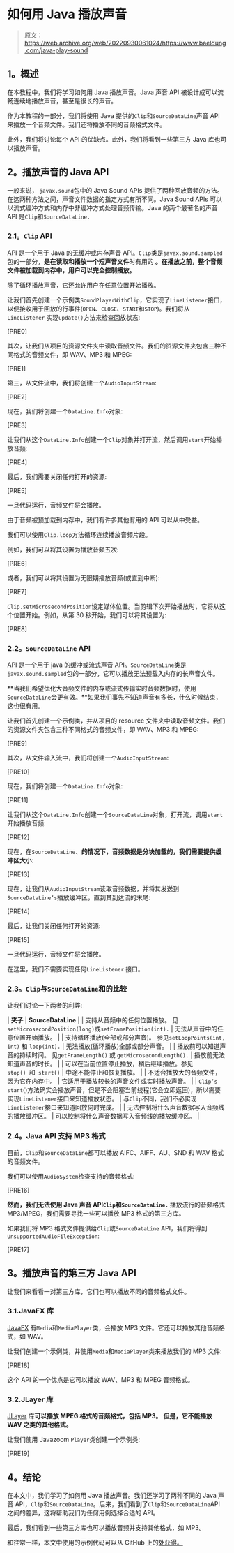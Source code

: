 # 如何用 Java 播放声音

> 原文：<https://web.archive.org/web/20220930061024/https://www.baeldung.com/java-play-sound>

## **1。概述**

在本教程中，我们将学习如何用 Java 播放声音。Java 声音 API 被设计成可以流畅连续地播放声音，甚至是很长的声音。

作为本教程的一部分，我们将使用 Java 提供的`Clip`和`SourceDataLine`声音 API 来播放一个音频文件。我们还将播放不同的音频格式文件。

此外，我们将讨论每个 API 的优缺点。此外，我们将看到一些第三方 Java 库也可以播放声音。

## **2。播放声音的 Java API**

一般来说， `javax.sound`包中的 Java Sound APIs 提供了两种回放音频的方法。在这两种方法之间，声音文件数据的指定方式有所不同。Java Sound APIs 可以以流式缓冲方式和内存中非缓冲方式处理音频传输。Java 的两个最著名的声音 API 是`Clip`和`SourceDataLine.`

### **2.1。`Clip` API**

API 是一个用于 Java 的无缓冲或内存声音 API。`Clip`类是`javax.sound.sampled`包的一部分，**是在读取和播放一个短声音文件**时有用的 **。在播放之前，整个音频文件被加载到内存中，用户可以完全控制播放。**

除了循环播放声音，它还允许用户在任意位置开始播放。

让我们首先创建一个示例类`SoundPlayerWithClip`，它实现了`LineListener`接口，以便接收用于回放的行事件(`OPEN`、`CLOSE`、`START`和`STOP`)。我们将从`LineListener` 实现`update()`方法来检查回放状态:

[PRE0]

其次，让我们从项目的资源文件夹中读取音频文件。我们的资源文件夹包含三种不同格式的音频文件，即 WAV、MP3 和 MPEG:

[PRE1]

第三，从文件流中，我们将创建一个`AudioInputStream`:

[PRE2]

现在，我们将创建一个`DataLine.Info`对象:

[PRE3]

让我们从这个`DataLine.Info`创建一个`Clip`对象并打开流，然后调用`start`开始播放音频:

[PRE4]

最后，我们需要关闭任何打开的资源:

[PRE5]

一旦代码运行，音频文件将会播放。

由于音频被预加载到内存中，我们有许多其他有用的 API 可以从中受益。

我们可以使用`Clip.loop`方法循环连续播放音频片段。

例如，我们可以将其设置为播放音频五次:

[PRE6]

或者，我们可以将其设置为无限期播放音频(或直到中断):

[PRE7]

`Clip.setMicrosecondPosition`设定媒体位置。当剪辑下次开始播放时，它将从这个位置开始。例如，从第 30 秒开始，我们可以将其设置为:

[PRE8]

### **2.2。`SourceDataLine` API**

API 是一个用于 java 的缓冲或流式声音 API。`SourceDataLine`类是 `javax.sound.sampled`包的一部分，它可以播放无法预载入内存的长声音文件。

**当我们希望优化大音频文件的内存或流式传输实时音频数据时，使用`SourceDataLine`会更有效。**如果我们事先不知道声音有多长，什么时候结束，这也很有用。

让我们首先创建一个示例类，并从项目的 resource 文件夹中读取音频文件。我们的资源文件夹包含三种不同格式的音频文件，即 WAV、MP3 和 MPEG:

[PRE9]

其次，从文件输入流中，我们将创建一个`AudioInputStream`:

[PRE10]

现在，我们将创建一个`DataLine.Info`对象:

[PRE11]

让我们从这个`DataLine.Info`创建一个`SourceDataLine`对象，打开流，调用`start`开始播放音频:

[PRE12]

现在，在`SourceDataLine`、**的情况下，音频数据是分块加载的，我们需要提供缓冲区大小**:

[PRE13]

现在，让我们从`AudioInputStream`读取音频数据，并将其发送到`SourceDataLine’s`播放缓冲区，直到其到达流的末尾:

[PRE14]

最后，让我们关闭任何打开的资源:

[PRE15]

一旦代码运行，音频文件将会播放。

在这里，我们不需要实现任何`LineListener` 接口。

### **2.3。`Clip`与`SourceDataLine`和**的比较

让我们讨论一下两者的利弊:

| **夹子** | **SourceDataLine** |
| 支持从音频中的任何位置播放。
见`setMicrosecondPosition(long)`或`setFramePosition(int).` | 无法从声音中的任意位置开始播放。 |
| 支持循环播放(全部或部分声音)。
参见`setLoopPoints(int, int)` 和 `loop(int).` | 无法播放(循环播放)全部或部分声音。 |
| 播放前可以知道声音的持续时间。
见`getFrameLength()` 或 `getMicrosecondLength().` | 播放前无法知道声音的时长。 |
| 可以在当前位置停止播放，稍后继续播放。参见`stop() `和` start()` | 中途不能停止和恢复播放。 |
| 不适合播放大的音频文件，因为它在内存中。 | 它适用于播放较长的声音文件或实时播放声音。 |
| `Clip’s` `start`()方法确实会播放声音，但是不会阻塞当前线程(它会立即返回)，所以需要实现`LineListener`接口来知道播放状态。 | 与`Clip`不同，我们不必实现`LineListener`接口来知道回放何时完成。 |
| 无法控制将什么声音数据写入音频线的播放缓冲区。 | 可以控制将什么声音数据写入音频线的播放缓冲区。 |

### **2.4。Java API 支持 MP3 格式**

目前，`Clip`和`SourceDataLine`都可以播放 AIFC、AIFF、AU、SND 和 WAV 格式的音频文件。

我们可以使用`AudioSystem`检查支持的音频格式:

[PRE16]

**然而，我们无法使用 Java 声音 API`Clip`和`SourceDataLine.`** 播放流行的音频格式 MP3/MPEG，我们需要寻找一些可以播放 MP3 格式的第三方库。

如果我们将 MP3 格式文件提供给`Clip`或`SourceDataLine` API，我们将得到`UnsupportedAudioFileException`:

[PRE17]

## **3。播放声音的第三方 Java API**

让我们来看看一对第三方库，它们也可以播放不同的音频格式文件。

### 3.1.JavaFX 库

[JavaFX](/web/20220703180127/https://www.baeldung.com/javafx) 有`Media`和`MediaPlayer`类，会播放 MP3 文件。它还可以播放其他音频格式，如 WAV。

让我们创建一个示例类，并使用`Media`和`MediaPlayer`类来播放我们的 MP3 文件:

[PRE18]

这个 API 的一个优点是它可以播放 WAV、MP3 和 MPEG 音频格式。

### 3.2.JLayer 库

[JLayer](https://web.archive.org/web/20220703180127/https://github.com/umjammer/jlayer) 库**可以播放 MPEG 格式的音频格式，包括 MP3。** **但是，它不能播放 WAV 之类的其他格式。**

让我们使用 Javazoom `Player`类创建一个示例类:

[PRE19]

## **4。结论**

在本文中，我们学习了如何用 Java 播放声音。我们还学习了两种不同的 Java 声音 API，`Clip`和`SourceDataLine`。后来，我们看到了`Clip`和`SourceDataLine`API 之间的差异，这将帮助我们为任何用例选择合适的 API。

最后，我们看到一些第三方库也可以播放音频并支持其他格式，如 MP3。

和往常一样，本文中使用的示例代码可以从 GitHub 上的[处获得。](https://web.archive.org/web/20220703180127/https://github.com/eugenp/tutorials/tree/master/javax-sound)